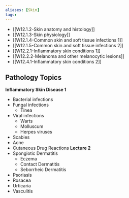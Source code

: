 ```yaml
---
aliases: [Skin]
tags: 
---
```


- [[W12.1.2-Skin anatomy and histology]]
- [[W12.1.3-Skin physiology]]
- [[W12.1.4-Common skin and soft tissue infections 1]]
- [[W12.1.5-Common skin and soft tissue infections 2]]
- [[W12.2.1-Inflammatory skin conditions 1]]
- [[W12.2.2-Melanoma and other melanocytic lesions]]
- [[W12.4.1-Inflammatory skin conditions 2]]


## Pathology Topics
**Inflammatory Skin Disease 1**
- Bacterial infections
- Fungal infections
	- Tinea
- Viral infections
	- Warts
	- Molluscum
	- Herpes viruses
- Scabies
- Acne
- Cutaneous Drug Reactions
**Lecture 2**
- Spongiotic Dermatitis
	- Eczema
	- Contact Dermatitis
	- Seborrheic Dermatitis
- Psoriasis
- Rosacea
- Urticaria
- Vasculitis